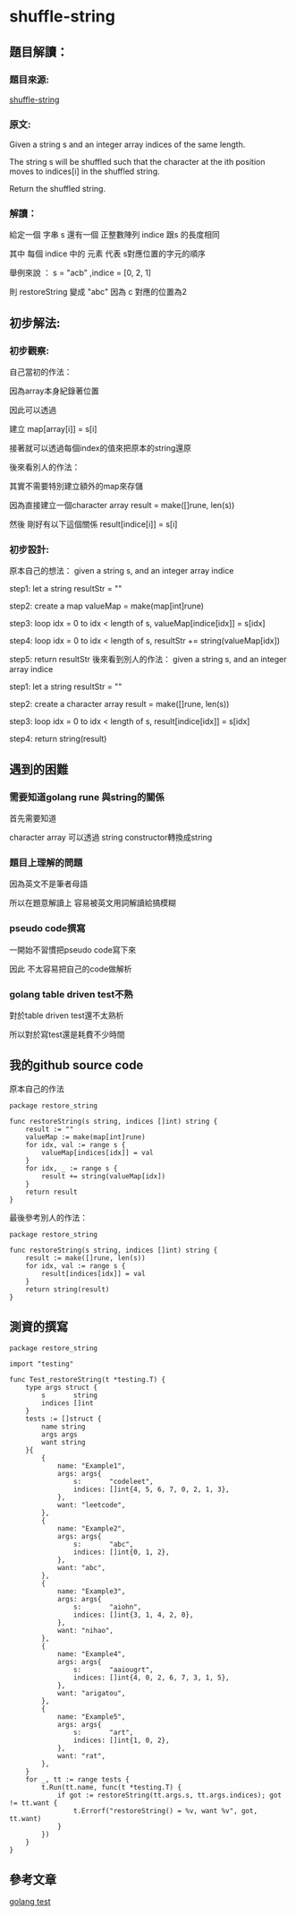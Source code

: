 # shuffle-string

## 題目解讀：

### 題目來源:

[shuffle-string](https://leetcode.com/problems/shuffle-string/)
### 原文:
Given a string s and an integer array indices of the same length.

The string s will be shuffled such that the character at the ith position moves to indices[i] in the shuffled string.

Return the shuffled string.

### 解讀：
給定一個 字串 s 還有一個 正整數陣列 indice 跟s 的長度相同

其中 每個 indice 中的 元素 代表 s對應位置的字元的順序

舉例來說 ： s = "acb" ,indice = [0, 2, 1]

則 restoreString 變成 "abc" 因為 c 對應的位置為2 


## 初步解法:
### 初步觀察:

自己當初的作法：

因為array本身紀錄著位置

因此可以透過

建立 map[array[i]] = s[i]

接著就可以透過每個index的值來把原本的string還原

後來看別人的作法：

其實不需要特別建立額外的map來存儲

因為直接建立一個character array result = make([]rune, len(s))

然後 剛好有以下這個關係 result[indice[i]] = s[i]

### 初步設計:
原本自己的想法：
given a string s, and an integer array indice

step1: let a string resultStr = ""

step2: create a map valueMap = make(map[int]rune)

step3: loop idx = 0 to idx < length of s, valueMap[indice[idx]] = s[idx]

step4: loop idx = 0 to idx < length of s, resultStr += string(valueMap[idx])

step5: return resultStr
後來看到別人的作法：
given a string s, and an integer array indice

step1: let a string resultStr = ""

step2: create a character array result = make([]rune, len(s))

step3: loop idx = 0 to idx < length of s, result[indice[idx]] = s[idx]

step4: return string(result)
## 遇到的困難
### 需要知道golang rune 與string的關係
首先需要知道

character array 可以透過 string constructor轉換成string
### 題目上理解的問題
因為英文不是筆者母語

所以在題意解讀上 容易被英文用詞解讀給搞模糊

### pseudo code撰寫

一開始不習慣把pseudo code寫下來

因此 不太容易把自己的code做解析

### golang table driven test不熟
對於table driven test還不太熟析

所以對於寫test還是耗費不少時間
## 我的github source code
原本自己的作法
```golang
package restore_string

func restoreString(s string, indices []int) string {
	result := ""
	valueMap := make(map[int]rune)
	for idx, val := range s {
		valueMap[indices[idx]] = val
	}
	for idx, _ := range s {
		result += string(valueMap[idx])
	}
	return result
}

```
最後參考別人的作法：
```golang
package restore_string

func restoreString(s string, indices []int) string {
	result := make([]rune, len(s))
	for idx, val := range s {
		result[indices[idx]] = val
	}
	return string(result)
}

```

## 測資的撰寫
```golang
package restore_string

import "testing"

func Test_restoreString(t *testing.T) {
	type args struct {
		s       string
		indices []int
	}
	tests := []struct {
		name string
		args args
		want string
	}{
		{
			name: "Example1",
			args: args{
				s:       "codeleet",
				indices: []int{4, 5, 6, 7, 0, 2, 1, 3},
			},
			want: "leetcode",
		},
		{
			name: "Example2",
			args: args{
				s:       "abc",
				indices: []int{0, 1, 2},
			},
			want: "abc",
		},
		{
			name: "Example3",
			args: args{
				s:       "aiohn",
				indices: []int{3, 1, 4, 2, 0},
			},
			want: "nihao",
		},
		{
			name: "Example4",
			args: args{
				s:       "aaiougrt",
				indices: []int{4, 0, 2, 6, 7, 3, 1, 5},
			},
			want: "arigatou",
		},
		{
			name: "Example5",
			args: args{
				s:       "art",
				indices: []int{1, 0, 2},
			},
			want: "rat",
		},
	}
	for _, tt := range tests {
		t.Run(tt.name, func(t *testing.T) {
			if got := restoreString(tt.args.s, tt.args.indices); got != tt.want {
				t.Errorf("restoreString() = %v, want %v", got, tt.want)
			}
		})
	}
}

```

## 參考文章

[golang test](https://ithelp.ithome.com.tw/articles/10204692)